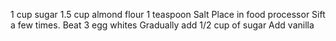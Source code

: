 1 cup sugar
1.5 cup almond flour
1 teaspoon Salt
Place in food processor
Sift a few times.
Beat 3 egg whites
Gradually add 1/2 cup of sugar 
Add vanilla